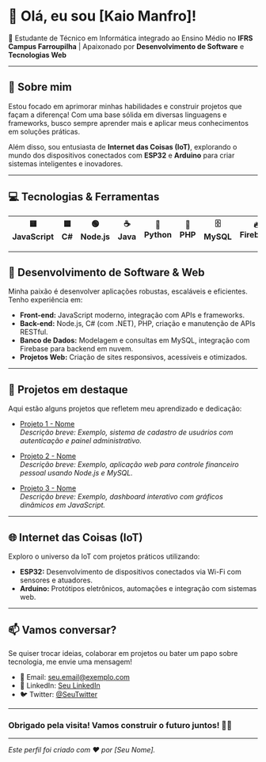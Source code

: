 # 👋 Olá, eu sou [Kaio Manfro]!

🚀 Estudante de Técnico em Informática integrado ao Ensino Médio no **IFRS Campus Farroupilha** | Apaixonado por **Desenvolvimento de Software** e **Tecnologias Web**

---

## 🎯 Sobre mim

Estou focado em aprimorar minhas habilidades e construir projetos que façam a diferença! Com uma base sólida em diversas linguagens e frameworks, busco sempre aprender mais e aplicar meus conhecimentos em soluções práticas.

Além disso, sou entusiasta de **Internet das Coisas (IoT)**, explorando o mundo dos dispositivos conectados com **ESP32** e **Arduino** para criar sistemas inteligentes e inovadores.

---

## 💻 Tecnologias & Ferramentas

| 🟨 JavaScript | 🟦 C# | 🟢 Node.js | ☕ Java | 🐍 Python | 🐘 PHP | 🗄️ MySQL | 🔥 Firebase | 🌐 HTML | 🎨 CSS |
|--------------|-------|------------|--------|----------|-------|---------|------------|---------|--------|

---

## 🚀 Desenvolvimento de Software & Web

Minha paixão é desenvolver aplicações robustas, escaláveis e eficientes. Tenho experiência em:

- **Front-end:** JavaScript moderno, integração com APIs e frameworks.
- **Back-end:** Node.js, C# (com .NET), PHP, criação e manutenção de APIs RESTful.
- **Banco de Dados:** Modelagem e consultas em MySQL, integração com Firebase para backend em nuvem.
- **Projetos Web:** Criação de sites responsivos, acessíveis e otimizados.

---

## 🔗 Projetos em destaque

Aqui estão alguns projetos que refletem meu aprendizado e dedicação:

- [Projeto 1 - Nome](URL-do-projeto-1)  
  *Descrição breve: Exemplo, sistema de cadastro de usuários com autenticação e painel administrativo.*

- [Projeto 2 - Nome](URL-do-projeto-2)  
  *Descrição breve: Exemplo, aplicação web para controle financeiro pessoal usando Node.js e MySQL.*

- [Projeto 3 - Nome](URL-do-projeto-3)  
  *Descrição breve: Exemplo, dashboard interativo com gráficos dinâmicos em JavaScript.*

---

## 🌐 Internet das Coisas (IoT)

Exploro o universo da IoT com projetos práticos utilizando:

- **ESP32:** Desenvolvimento de dispositivos conectados via Wi-Fi com sensores e atuadores.
- **Arduino:** Protótipos eletrônicos, automações e integração com sistemas web.

---

## 📫 Vamos conversar?

Se quiser trocar ideias, colaborar em projetos ou bater um papo sobre tecnologia, me envie uma mensagem!

- 📧 Email: seu.email@exemplo.com  
- 🔗 LinkedIn: [Seu LinkedIn](URL-do-linkedin)  
- 🐦 Twitter: [@SeuTwitter](URL-do-twitter)

---

### Obrigado pela visita! Vamos construir o futuro juntos! 🚀✨

---

*Este perfil foi criado com ❤️ por [Seu Nome].*
